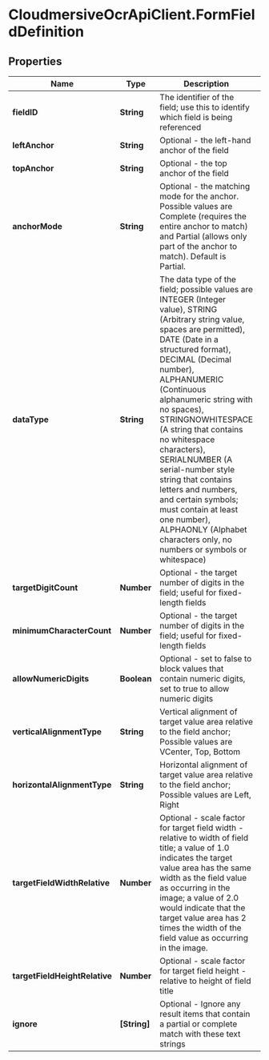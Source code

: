 # CloudmersiveOcrApiClient.FormFieldDefinition

## Properties
Name | Type | Description | Notes
------------ | ------------- | ------------- | -------------
**fieldID** | **String** | The identifier of the field; use this to identify which field is being referenced | [optional] 
**leftAnchor** | **String** | Optional - the left-hand anchor of the field | [optional] 
**topAnchor** | **String** | Optional - the top anchor of the field | [optional] 
**anchorMode** | **String** | Optional - the matching mode for the anchor.  Possible values are Complete (requires the entire anchor to match) and Partial (allows only part of the anchor to match).  Default is Partial. | [optional] 
**dataType** | **String** | The data type of the field; possible values are INTEGER (Integer value), STRING (Arbitrary string value, spaces are permitted), DATE (Date in a structured format), DECIMAL (Decimal number), ALPHANUMERIC (Continuous alphanumeric string with no spaces), STRINGNOWHITESPACE (A string that contains no whitespace characters), SERIALNUMBER (A serial-number style string that contains letters and numbers, and certain symbols; must contain at least one number), ALPHAONLY (Alphabet characters only, no numbers or symbols or whitespace) | [optional] 
**targetDigitCount** | **Number** | Optional - the target number of digits in the field; useful for fixed-length fields | [optional] 
**minimumCharacterCount** | **Number** | Optional - the target number of digits in the field; useful for fixed-length fields | [optional] 
**allowNumericDigits** | **Boolean** | Optional - set to false to block values that contain numeric digits, set to true to allow numeric digits | [optional] 
**verticalAlignmentType** | **String** | Vertical alignment of target value area relative to the field anchor; Possible values are VCenter, Top, Bottom | [optional] 
**horizontalAlignmentType** | **String** | Horizontal alignment of target value area relative to the field anchor; Possible values are Left, Right | [optional] 
**targetFieldWidthRelative** | **Number** | Optional - scale factor for target field width - relative to width of field title; a value of 1.0 indicates the target value area has the same width as the field value as occurring in the image; a value of 2.0 would indicate that the target value area has 2 times the width of the field value as occurring in the image. | [optional] 
**targetFieldHeightRelative** | **Number** | Optional - scale factor for target field height - relative to height of field title | [optional] 
**ignore** | **[String]** | Optional - Ignore any result items that contain a partial or complete match with these text strings | [optional] 


